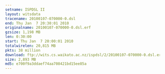 ```yaml
---
setname: ISPDSL II
layout: witsdata
tracename: 20100107-070000-0.dsl
end: Thu Jan  7 20:30:01 2010
originalname: 20100107-070000-0.dsl.erf
gzsize: 1,198 MB
len: 0:30:00
start: Thu Jan  7 20:00:01 2010
totalwirelen: 20,815 MB
pkts: 38 million
download: ftp://wits.cs.waikato.ac.nz/ispdsl/2/20100107-070000-0.dsl.erf.gz
size: 2,893 MB
md5: e700f9a3ddaef74aa708421bd15ee85a
---
```

